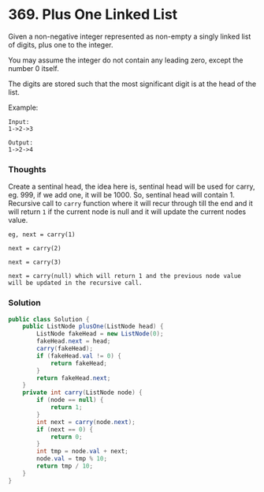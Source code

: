 # 369. Plus One Linked List

Given a non-negative integer represented as non-empty a singly linked list of digits, plus one to the integer.

You may assume the integer do not contain any leading zero, except the number 0 itself.

The digits are stored such that the most significant digit is at the head of the list.

Example:

    Input:
    1->2->3

    Output:
    1->2->4

### Thoughts
Create a sentinal head, the idea here is, sentinal head will be used for carry, eg. 999, if we add one, it will be 1000. So, sentinal head will contain 1. Recursive call to `carry` function where it will recur through till the end and it will return `1` if the current node is null and it will update the current nodes value. 

    eg, next = carry(1)

    next = carry(2)

    next = carry(3)
    
    next = carry(null) which will return 1 and the previous node value will be updated in the recursive call. 

### Solution
```java
public class Solution {
    public ListNode plusOne(ListNode head) {
        ListNode fakeHead = new ListNode(0);
        fakeHead.next = head;
        carry(fakeHead);
        if (fakeHead.val != 0) {
            return fakeHead;
        }
        return fakeHead.next;
    }
    private int carry(ListNode node) {
        if (node == null) {
            return 1;
        }
        int next = carry(node.next);
        if (next == 0) {
            return 0;
        }
        int tmp = node.val + next;
        node.val = tmp % 10;
        return tmp / 10;
    }
}
```